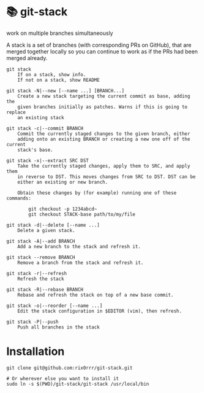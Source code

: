 # 📚 git-stack

work on multiple branches simultaneously

A stack is a set of branches (with corresponding PRs on GitHub), that are
merged together locally so you can continue to work as if the PRs had been
merged already.

    git stack
        If on a stack, show info.
        If not on a stack, show README

    git stack -N|--new [--name ...] [BRANCH...]
        Create a new stack targeting the current commit as base, adding the
        given branches initially as patches. Warns if this is going to replace
        an existing stack

    git stack -c|--commit BRANCH
        Commit the currently staged changes to the given branch, either
        adding onto an existing BRANCH or creating a new one off of the current
        stack's base.

    git stack -x|--extract SRC DST
        Take the currently staged changes, apply them to SRC, and apply them
        in reverse to DST. This moves changes from SRC to DST. DST can be
        either an existing or new branch.

        Obtain these changes by (for example) running one of these commands:

            git checkout -p 1234abcd~
            git checkout STACK-base path/to/my/file

    git stack -d|--delete [--name ...]
        Delete a given stack.

    git stack -A|--add BRANCH
        Add a new branch to the stack and refresh it.

    git stack --remove BRANCH
        Remove a branch from the stack and refresh it.

    git stack -r|--refresh
        Refresh the stack

    git stack -R|--rebase BRANCH
        Rebase and refresh the stack on top of a new base commit.

    git stack -o|--reorder [--name ...]
        Edit the stack configuration in $EDITOR (vim), then refresh.

    git stack -P|--push
        Push all branches in the stack



# Installation

```
git clone git@github.com:rix0rrr/git-stack.git

# Or wherever else you want to install it
sudo ln -s $(PWD)/git-stack/git-stack /usr/local/bin
```
